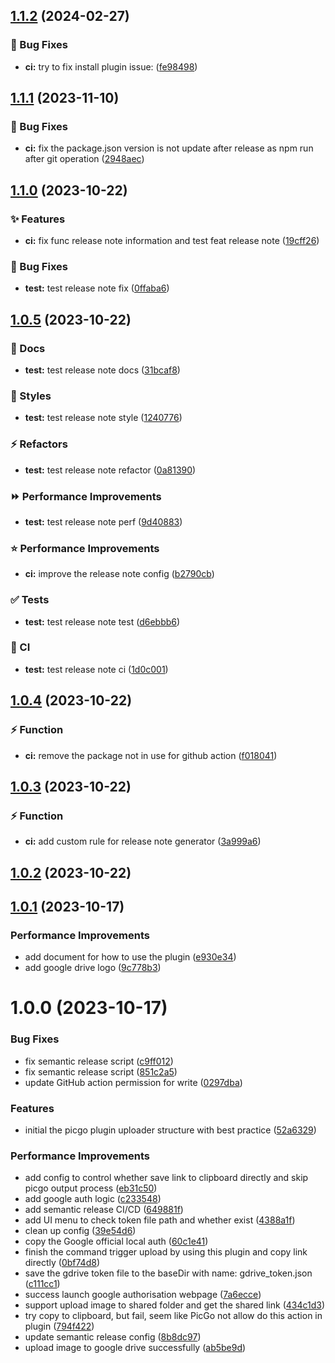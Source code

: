 ## [1.1.2](https://github.com/xinatcg/picgo-plugin-gdrive/compare/1.1.1...1.1.2) (2024-02-27)


### :bug: Bug Fixes

* **ci:** try to fix install plugin issue: ([fe98498](https://github.com/xinatcg/picgo-plugin-gdrive/commit/fe98498b3d0d11ec681b02e90355876808d64bd6))

## [1.1.1](https://github.com/xinatcg/picgo-plugin-gdrive/compare/1.1.0...1.1.1) (2023-11-10)


### :bug: Bug Fixes

* **ci:** fix the package.json version is not update after release as npm run after git operation ([2948aec](https://github.com/xinatcg/picgo-plugin-gdrive/commit/2948aecce821abb909fcab1e9e82a227e662cd16))

## [1.1.0](https://github.com/xinatcg/picgo-plugin-gdrive/compare/1.0.5...1.1.0) (2023-10-22)


### :sparkles: Features

* **ci:** fix func release note information and test feat release note ([19cff26](https://github.com/xinatcg/picgo-plugin-gdrive/commit/19cff2660e2efacb8366f2a7af1b711677c64968))


### :bug: Bug Fixes

* **test:** test release note fix ([0ffaba6](https://github.com/xinatcg/picgo-plugin-gdrive/commit/0ffaba64a82e9b6f4dee019c0f76f095af46e847))

## [1.0.5](https://github.com/xinatcg/picgo-plugin-gdrive/compare/1.0.4...1.0.5) (2023-10-22)


### :memo: Docs

* **test:** test release note docs ([31bcaf8](https://github.com/xinatcg/picgo-plugin-gdrive/commit/31bcaf8e2f8cda217ed41984ffeab2588bf61473))


### :barber: Styles

* **test:** test release note style ([1240776](https://github.com/xinatcg/picgo-plugin-gdrive/commit/12407765e92998312193825c6f10532cd7e674f6))


### :zap: Refactors

* **test:** test release note refactor ([0a81390](https://github.com/xinatcg/picgo-plugin-gdrive/commit/0a813907badfbc46bf7f10ba61e0e5cdb9f66587))


### :fast_forward: Performance Improvements

* **test:** test release note perf ([9d40883](https://github.com/xinatcg/picgo-plugin-gdrive/commit/9d40883ef48f863174403e25cc00c6b02e46c1a9))


### :star: Performance Improvements

* **ci:** improve the release note config ([b2790cb](https://github.com/xinatcg/picgo-plugin-gdrive/commit/b2790cbaef4894ce7a2397c552d49f4c9da24ec2))


### :white_check_mark: Tests

* **test:** test release note test ([d6ebbb6](https://github.com/xinatcg/picgo-plugin-gdrive/commit/d6ebbb6ecaf35d44941359e346f9336ae83f7fe9))


### :repeat: CI

* **test:** test release note ci ([1d0c001](https://github.com/xinatcg/picgo-plugin-gdrive/commit/1d0c00179623467a29d70c53ae1eb027f6b0bfe6))

## [1.0.4](https://github.com/xinatcg/picgo-plugin-gdrive/compare/1.0.3...1.0.4) (2023-10-22)


### :zap: Function

* **ci:** remove the package not in use for github action ([f018041](https://github.com/xinatcg/picgo-plugin-gdrive/commit/f01804125818e2ddb8bd2087f1f88d5397fc9b19))

## [1.0.3](https://github.com/xinatcg/picgo-plugin-gdrive/compare/1.0.2...1.0.3) (2023-10-22)


### :zap: Function

* **ci:** add custom rule for release note generator ([3a999a6](https://github.com/xinatcg/picgo-plugin-gdrive/commit/3a999a693d2fa9fd7b86b06723eb1a47a31b046a))

## [1.0.2](https://github.com/xinatcg/picgo-plugin-gdrive/compare/1.0.1...1.0.2) (2023-10-22)

## [1.0.1](https://github.com/xinatcg/picgo-plugin-gdrive/compare/1.0.0...1.0.1) (2023-10-17)


### Performance Improvements

* add document for how to use the plugin ([e930e34](https://github.com/xinatcg/picgo-plugin-gdrive/commit/e930e345ec812a834cddb49d93f3f6306346b658))
* add google drive logo ([9c778b3](https://github.com/xinatcg/picgo-plugin-gdrive/commit/9c778b3fc430b14b9bd21576db089d6640ccfa51))

# 1.0.0 (2023-10-17)


### Bug Fixes

* fix semantic release script ([c9ff012](https://github.com/xinatcg/picgo-plugin-gdrive/commit/c9ff0128d8d333526ddaa51102973674ae055bbc))
* fix semantic release script ([851c2a5](https://github.com/xinatcg/picgo-plugin-gdrive/commit/851c2a541d29ee11a8989516d06dab985055bc63))
* update GitHub action permission for write ([0297dba](https://github.com/xinatcg/picgo-plugin-gdrive/commit/0297dba2525876bb88d102c4fb1a9e59b602cc26))


### Features

* initial the picgo plugin uploader structure with best practice ([52a6329](https://github.com/xinatcg/picgo-plugin-gdrive/commit/52a632999a277b07d2c22c623ba589269c0d8baf))


### Performance Improvements

* add config to control whether save link to clipboard directly and skip picgo output process ([eb31c50](https://github.com/xinatcg/picgo-plugin-gdrive/commit/eb31c502770b19e22e129447725169c5a521496c))
* add google auth logic ([c233548](https://github.com/xinatcg/picgo-plugin-gdrive/commit/c2335488373739c3651318552c4b8ec76bb62067))
* add semantic release CI/CD ([649881f](https://github.com/xinatcg/picgo-plugin-gdrive/commit/649881f9d3741b6f0e7d99428953652305c5fb0e))
* add UI menu to check token file path and whether exist ([4388a1f](https://github.com/xinatcg/picgo-plugin-gdrive/commit/4388a1f0069d7b3f6a8cb5a484ec6798afef5099))
* clean up config ([39e54d6](https://github.com/xinatcg/picgo-plugin-gdrive/commit/39e54d6e4521f23eb17ec50c9c64a0a66a01fb70))
* copy the Google official local auth ([60c1e41](https://github.com/xinatcg/picgo-plugin-gdrive/commit/60c1e4177f1be0da49e9bd193360b4e94637c110))
* finish the command trigger upload by using this plugin and copy link directly ([0bf74d8](https://github.com/xinatcg/picgo-plugin-gdrive/commit/0bf74d8bc047a89983314c815e1a6d8620875500))
* save the gdrive token file to the baseDir with name: gdrive_token.json ([c111cc1](https://github.com/xinatcg/picgo-plugin-gdrive/commit/c111cc1900194ed28e7fa6b9660bdc41d7da387d))
* success launch google authorisation webpage ([7a6ecce](https://github.com/xinatcg/picgo-plugin-gdrive/commit/7a6ecceff1562b43c95c6024c6bd7f0970722764))
* support upload image to shared folder and get the shared link ([434c1d3](https://github.com/xinatcg/picgo-plugin-gdrive/commit/434c1d39e4b6145cadb40fe93deb61eb46353f17))
* try copy to clipboard, but fail, seem like PicGo not allow do this action in plugin ([794f422](https://github.com/xinatcg/picgo-plugin-gdrive/commit/794f4221ef76f35a250ffc0385d4c9f36f4b25af))
* update semantic release config ([8b8dc97](https://github.com/xinatcg/picgo-plugin-gdrive/commit/8b8dc971879976a0fee5ee217bfe9301e8c9465c))
* upload image to google drive successfully ([ab5be9d](https://github.com/xinatcg/picgo-plugin-gdrive/commit/ab5be9d72c00ff18d3e3bbde86c197875cdf26b5))
